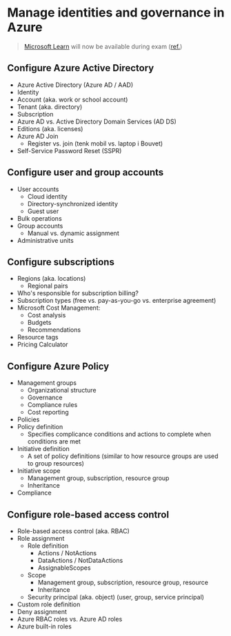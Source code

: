 # Manage identities and governance in Azure

> [Microsoft Learn](https://learn.microsoft.com/en-us/) will now be available during exam ([ref.](https://techcommunity.microsoft.com/t5/microsoft-learn-blog/introducing-a-new-resource-for-all-role-based-microsoft/ba-p/3500870?s=09))

## Configure Azure Active Directory

- Azure Active Directory (Azure AD / AAD)
- Identity
- Account (aka. work or school account)
- Tenant (aka. directory)
- Subscription
- Azure AD vs. Active Directory Domain Services (AD DS)
- Editions (aka. licenses)
- Azure AD Join
  - Register vs. join (tenk mobil vs. laptop i Bouvet)
- Self-Service Password Reset (SSPR)

## Configure user and group accounts

- User accounts
  - Cloud identity
  - Directory-synchronized identity
  - Guest user
- Bulk operations
- Group accounts
  - Manual vs. dynamic assignment
- Administrative units

## Configure subscriptions

- Regions (aka. locations)
  - Regional pairs
- Who's responsible for subscription billing?
- Subscription types (free vs. pay-as-you-go vs. enterprise agreement)
- Microsoft Cost Management:
  - Cost analysis
  - Budgets
  - Recommendations
- Resource tags
- Pricing Calculator

## Configure Azure Policy

- Management groups
  - Organizational structure
  - Governance
  - Compliance rules
  - Cost reporting
- Policies
- Policy definition
  - Specifies complicance conditions and actions to complete when conditions are met
- Initiative definition
  - A set of policy definitions (similar to how resource groups are used to group resources)
- Initiative scope
  - Management group, subscription, resource group
  - Inheritance
- Compliance

## Configure role-based access control

- Role-based access control (aka. RBAC)
- Role assignment
  - Role definition
    - Actions / NotActions
    - DataActions / NotDataActions
    - AssignableScopes
  - Scope
    - Management group, subscription, resource group, resource
    - Inheritance
  - Security principal (aka. object) (user, group, service principal)
- Custom role definition
- Deny assignment
- Azure RBAC roles vs. Azure AD roles
- Azure built-in roles
